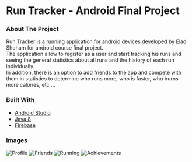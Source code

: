 # Run Tracker - Android Final Project

### About The Project

Run Tracker is a running application for android devices developed by Elad Shoham for android course final project. <br />
The application allow to register as a user and start tracking his runs and seeing the general statistics about all runs and the history of each run individually. <br />
In addition, there is an option to add friends to the app and compete with them in statistics to determine who runs more, who is faster, who burns more calories, etc ... <br />


### Built With

* [Android Studio](https://developer.android.com/studio)
* [Java 8](https://www.java.com/en/)
* [Firebase](https://firebase.google.com/)

### Images

![Profile](https://imgur.com/Oc4qg2h)
![Friends](https://imgur.com/8gtNgbK)
![Running](https://imgur.com/7fJP9uk)
![Achievements](https://imgur.com/g4lCzlG)
